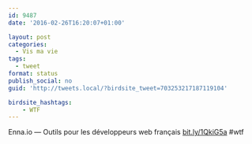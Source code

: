 ```yaml
---
id: 9487
date: '2016-02-26T16:20:07+01:00'

layout: post
categories:
  - Vis ma vie
tags:
  - tweet
format: status
publish_social: no
guid: 'http://tweets.local/?birdsite_tweet=703253217187119104'

birdsite_hashtags:
    - WTF
---
```


Enna.io — Outils pour les développeurs web français [bit.ly/1QkiG5a](http://bit.ly/1QkiG5a) #wtf